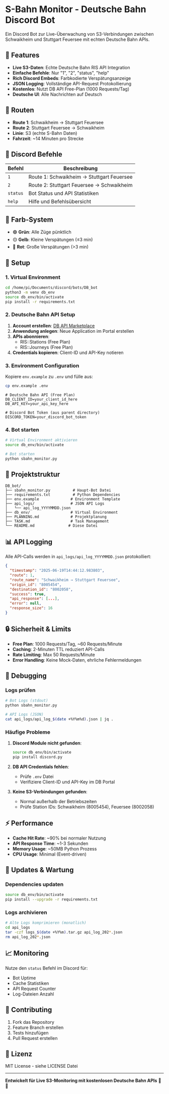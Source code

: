 # S-Bahn Monitor - Deutsche Bahn Discord Bot

Ein Discord Bot zur Live-Überwachung von S3-Verbindungen zwischen Schwaikheim und Stuttgart Feuersee mit echten Deutsche Bahn APIs.

## 🎯 Features

- **Live S3-Daten**: Echte Deutsche Bahn RIS API Integration
- **Einfache Befehle**: Nur "1", "2", "status", "help" 
- **Rich Discord Embeds**: Farbkodierte Verspätungsanzeige
- **JSON Logging**: Vollständige API-Request Protokollierung
- **Kostenlos**: Nutzt DB API Free-Plan (1000 Requests/Tag)
- **Deutsche UI**: Alle Nachrichten auf Deutsch

## 🚆 Routen

- **Route 1**: Schwaikheim → Stuttgart Feuersee
- **Route 2**: Stuttgart Feuersee → Schwaikheim  
- **Linie**: S3 (echte S-Bahn Daten)
- **Fahrzeit**: ~14 Minuten pro Strecke

## 📱 Discord Befehle

| Befehl | Beschreibung |
|--------|-------------|
| `1` | Route 1: Schwaikheim → Stuttgart Feuersee |
| `2` | Route 2: Stuttgart Feuersee → Schwaikheim |
| `status` | Bot Status und API Statistiken |
| `help` | Hilfe und Befehlsübersicht |

## 🎨 Farb-System

- 🟢 **Grün**: Alle Züge pünktlich
- 🟡 **Gelb**: Kleine Verspätungen (≤3 min)
- 🔴 **Rot**: Große Verspätungen (>3 min)

## 🔧 Setup

### 1. Virtual Environment
```bash
cd /home/pi/Documents/discord/bots/DB_bot
python3 -m venv db_env
source db_env/bin/activate
pip install -r requirements.txt
```

### 2. Deutsche Bahn API Setup

1. **Account erstellen**: [DB API Marketplace](https://developers.deutschebahn.com/db-api-marketplace)
2. **Anwendung anlegen**: Neue Application im Portal erstellen
3. **APIs abonnieren**: 
   - RIS::Stations (Free Plan)
   - RIS::Journeys (Free Plan)
4. **Credentials kopieren**: Client-ID und API-Key notieren

### 3. Environment Configuration

Kopiere `env.example` zu `.env` und fülle aus:

```bash
cp env.example .env
```

```env
# Deutsche Bahn API (Free Plan)
DB_CLIENT_ID=your_client_id_here
DB_API_KEY=your_api_key_here

# Discord Bot Token (aus parent directory)
DISCORD_TOKEN=your_discord_bot_token
```

### 4. Bot starten

```bash
# Virtual Environment aktivieren
source db_env/bin/activate

# Bot starten
python sbahn_monitor.py
```

## 📁 Projektstruktur

```
DB_bot/
├── sbahn_monitor.py          # Haupt-Bot Datei
├── requirements.txt          # Python Dependencies  
├── env.example              # Environment Template
├── api_logs/                # JSON API Logs
│   └── api_log_YYYYMMDD.json
├── db_env/                  # Virtual Environment
├── PLANNING.md              # Projektplanung
├── TASK.md                  # Task Management
└── README.md               # Diese Datei
```

## 📊 API Logging

Alle API-Calls werden in `api_logs/api_log_YYYYMMDD.json` protokolliert:

```json
{
  "timestamp": "2025-06-19T14:44:12.983803",
  "route": 1,
  "route_name": "Schwaikheim → Stuttgart Feuersee",
  "origin_id": "8005454",
  "destination_id": "8002058", 
  "success": true,
  "api_response": [...],
  "error": null,
  "response_size": 16
}
```

## 🔒 Sicherheit & Limits

- **Free Plan**: 1000 Requests/Tag, ~60 Requests/Minute
- **Caching**: 2-Minuten TTL reduziert API-Calls
- **Rate Limiting**: Max 50 Requests/Minute
- **Error Handling**: Keine Mock-Daten, ehrliche Fehlermeldungen

## 🐛 Debugging

### Logs prüfen
```bash
# Bot Logs (stdout)
python sbahn_monitor.py

# API Logs (JSON)
cat api_logs/api_log_$(date +%Y%m%d).json | jq .
```

### Häufige Probleme

1. **Discord Module nicht gefunden**:
   ```bash
   source db_env/bin/activate
   pip install discord.py
   ```

2. **DB API Credentials fehlen**:
   - Prüfe `.env` Datei
   - Verifiziere Client-ID und API-Key im DB Portal

3. **Keine S3-Verbindungen gefunden**:
   - Normal außerhalb der Betriebszeiten
   - Prüfe Station IDs: Schwaikheim (8005454), Feuersee (8002058)

## ⚡ Performance

- **Cache Hit Rate**: ~90% bei normaler Nutzung
- **API Response Time**: ~1-3 Sekunden
- **Memory Usage**: ~50MB Python Prozess
- **CPU Usage**: Minimal (Event-driven)

## 🔄 Updates & Wartung

### Dependencies updaten
```bash
source db_env/bin/activate
pip install --upgrade -r requirements.txt
```

### Logs archivieren
```bash
# Alte Logs komprimieren (monatlich)
cd api_logs
tar -czf logs_$(date +%Y%m).tar.gz api_log_202*.json
rm api_log_202*.json
```

## 📈 Monitoring

Nutze den `status` Befehl im Discord für:
- Bot Uptime
- Cache Statistiken  
- API Request Counter
- Log-Dateien Anzahl

## 🤝 Contributing

1. Fork das Repository
2. Feature Branch erstellen
3. Tests hinzufügen
4. Pull Request erstellen

## 📜 Lizenz

MIT License - siehe LICENSE Datei

---

**Entwickelt für Live S3-Monitoring mit kostenlosen Deutsche Bahn APIs** 🚆✨ 